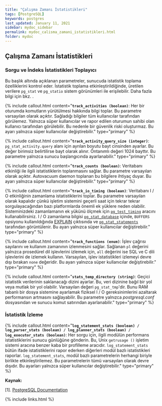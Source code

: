 ```yaml
---
title: "Çalışma Zamanı İstatistikleri"
tags: [PostgreSQL]
keywords: postgres
last_updated: January 11, 2021
sidebar: mydoc_sidebar
permalink: mydoc_calisma_zamani_istatistikleri.html
folder: mydoc
---
```


## Çalışma Zamanı İstatistikleri

### Sorgu ve İndeks İstatistikleri Toplayıcı

Bu başlık altında açıklanan parametreler, sunucuda istatistik toplama özelliklerini kontrol eder. İstatistik toplama etkinleştirildiğinde, üretilen verilere `pg_stat` ve `pg_statio` sistem görünümleri ile erişilebilir. Daha fazla bilgi için bkz. [](https://www.postgresql.org/docs/current/monitoring.html).

{% include callout.html content="**`track_activities (boolean)`**: Her bir oturumda komutların yürütülmesi hakkında bilgi toplar. Bu parametre varsayılan olarak açıktır. Sağladığı bilgiler tüm kullanıcılar tarafından görülemez. Yalnızca süper kullanıcılar ve rapor edilen oturumun sahibi olan kullanıcı tarafından görülebilir. Bu nedenle bir güvenlik riski oluşturmaz. Bu ayarı yalnızca süper kullanıcılar değiştirebilir." type="primary" %}

{% include callout.html content="**`track_activity_query_size (integer)`**: `pg_stat_activity.query` alanı için ayrılan boyutu bayt cinsinden ayarlar. Bu değer birimsiz belirtilirse bayt olarak alınır. Öntanımlı değeri 1024 bayttır. Bu parametre yalnızca sunucu başlangıcında ayarlanabilir." type="primary" %}

{% include callout.html content="**`track_counts (boolean)`**: Veritabanı etkinliği ile ilgili istatistiklerin toplanmasını sağlar. Bu parametre varsayılan olarak açıktır. Autovacuum daemon toplanan bu bilgilere ihtiyaç duyar. Bu ayarı yalnızca süper kullanıcılar değiştirebilir." type="primary" %}

{% include callout.html content="**`track_io_timing (boolean)`**: Veritabanı I / O etkinliğinin zamanlama istatistiklerini toplar. Bu parametre varsayılan olarak kapalıdır çünkü işletim sistemini geçerli saat için tekrar tekrar sorgulayacağından bazı platformlarda önemli ek yüklere neden olabilir. Sisteminizdeki zamanlamanın ek yükünü ölçmek için [`pg_test_timing`](https://www.postgresql.org/docs/current/pgtesttiming.html) aracını kullanabilirsiniz. I / O zamanlama bilgisi [`pg_stat_database`](https://www.postgresql.org/docs/current/monitoring-stats.html#MONITORING-PG-STAT-DATABASE-VIEW) içinde, `BUFFERS` opsiyonu kullanıldığında [EXPLAIN](https://www.postgresql.org/docs/current/sql-explain.html) çıktısında ve [`pg_stat_statements`](https://www.postgresql.org/docs/current/pgstatstatements.html) tarafından görüntülenir. Bu ayarı yalnızca süper kullanıcılar değiştirebilir." type="primary" %}

{% include callout.html content="**`track_functions (enum)`**: İşlev çağrısı sayılarını ve kullanım zamanının izlenmesini sağlar. Sağlanan `pl` değerini yalnızca prosedürel dil işlevlerini izlemek için, `all` değerini ise SQL ve C dili işlevlerini de izlemek kullanın. Varsayılan, işlev istatistikleri izlemeyi devre dışı bırakan `none` değeridir. Bu ayarı yalnızca süper kullanıcılar değiştirebilir." type="primary" %}

{% include callout.html content="**`stats_temp_directory (string)`**: Geçici istatistik verilerinin saklanacağı dizini ayarlar. Bu, veri dizinine bağıl bir yol veya mutlak bir yol olabilir. Varsayılan değeri `pg_stat_tmp`'dir. Bunu RAM tabanlı bir dosya sistemine ayarlamak fiziksel I / O gereksinimlerini azaltarak performansın artmasını sağlayabilir. Bu parametre yalnızca *postgresql.conf* dosyasından ve sunucu komut satırından ayarlanabilir." type="primary" %}

### İstatistik İzleme

{% include callout.html content="**`log_statement_stats (boolean) / log_parser_stats (boolean) / log_planner_stats (boolean) / log_executor_stats (boolean)`**: Her sorgu için, ilgili modülün performans istatistiklerini sunucu günlüğüne gönderin. Bu, Unix `getrusage ()` işletim sistemi aracına benzer kaba bir profilleme aracıdır. `log_statement_stats` bütün ifade istatistiklerini rapor ederken diğerleri modül bazlı istatistikleri raporlar. `log_statement_stats`, modül bazlı parametrelerin herhangi biriyle birlikte etkinleştirilemez. Bu parametrelerin tümü varsayılan olarak devre dışıdır. Bu ayarları yalnızca süper kullanıcılar değiştirebilir." type="primary" %}

**Kaynak:**

[1]. [PostgreSQL Documentation](https://www.postgresql.org/docs/current/runtime-config-statistics.html)

{% include links.html %}
